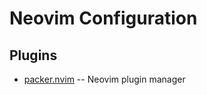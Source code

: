 # Neovim Configuration

## Plugins

- [packer.nvim](https://github.com/wbthomason/packer.nvim) -- Neovim plugin manager
